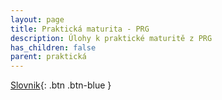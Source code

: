 ```yaml
---
layout: page
title: Praktická maturita - PRG
description: Úlohy k praktické maturitě z PRG
has_children: false
parent: praktická
---
```


[Slovnik](../maturitka/prakticka/c/slovnik/){: .btn .btn-blue }